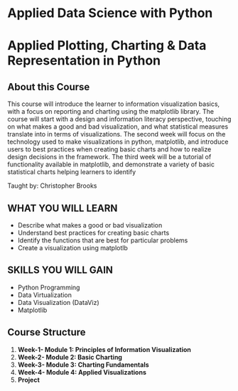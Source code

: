 # Applied Data Science with Python

# Applied Plotting, Charting & Data Representation in Python

## About this Course
This course will introduce the learner to information visualization basics, with a focus on reporting and charting using the matplotlib library. The course will start with a design and information literacy perspective, touching on what makes a good and bad visualization, and what statistical measures translate into in terms of visualizations. The second week will focus on the technology used to make visualizations in python, matplotlib, and introduce users to best practices when creating basic charts and how to realize design decisions in the framework. The third week will be a tutorial of functionality available in matplotlib, and demonstrate a variety of basic statistical charts helping learners to identify 

Taught by:  Christopher Brooks

## WHAT YOU WILL LEARN
* Describe what makes a good or bad visualization
* Understand best practices for creating basic charts
* Identify the functions that are best for particular problems
* Create a visualization using matplotlb

## SKILLS YOU WILL GAIN
* Python Programming
* Data Virtualization
* Data Visualization (DataViz)
* Matplotlib

## Course Structure
1. **Week-1- Module 1: Principles of Information Visualization**
2. **Week-2- Module 2: Basic Charting**
3. **Week-3- Module 3: Charting Fundamentals**
4. **Week-4- Module 4: Applied Visualizations** 
5. **Project**
